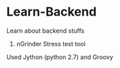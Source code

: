 # Learn-Backend
Learn about backend stuffs

1. nGrinder Stress test tool 

Used Jython (python 2.7) and Groovy
